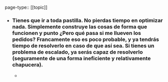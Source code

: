 page-type:: [[topic]]
- ### Tienes que ir a toda pastilla. No pierdas tiempo en optimizar nada. Simplemente construye las cosas de forma que funcionen y punto ¿Pero qué pasa si me llueven los pedidos? Francamente eso es poco probable, y ya tendrás tiempo de resolverlo en caso de que así sea. Si tienes un problema de escalado, ya serás capaz de resolverlo (seguramente de una forma ineficiente y relativamente chapucera).
  - 


